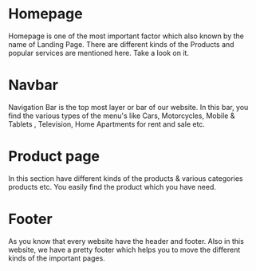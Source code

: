# Homepage
Homepage is one of the most important factor which also known by the name of Landing Page. There are different kinds of the Products and popular services are mentioned here. Take a look on it.

# Navbar
Navigation Bar is the top most layer or bar of our website. In this bar, you find the various types of the menu's like Cars, Motorcycles, Mobile & Tablets , Television, Home Apartments for rent and sale etc.

# Product page
In this section have different kinds of the products & various categories products etc. You easily find the product which you have need.

# Footer
As you know that every website have the header and footer. Also in this website, we have a pretty footer which helps you to move the different kinds of the important pages.
